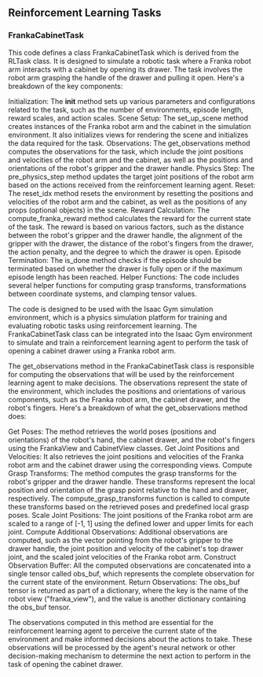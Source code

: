 ## Reinforcement Learning Tasks

### FrankaCabinetTask

This code defines a class FrankaCabinetTask which is derived from the RLTask class. It is designed to simulate a robotic task where a Franka robot arm interacts with a cabinet by opening its drawer. The task involves the robot arm grasping the handle of the drawer and pulling it open.
Here's a breakdown of the key components:

Initialization: The __init__ method sets up various parameters and configurations related to the task, such as the number of environments, episode length, reward scales, and action scales.
Scene Setup: The set_up_scene method creates instances of the Franka robot arm and the cabinet in the simulation environment. It also initializes views for rendering the scene and initializes the data required for the task.
Observations: The get_observations method computes the observations for the task, which include the joint positions and velocities of the robot arm and the cabinet, as well as the positions and orientations of the robot's gripper and the drawer handle.
Physics Step: The pre_physics_step method updates the target joint positions of the robot arm based on the actions received from the reinforcement learning agent.
Reset: The reset_idx method resets the environment by resetting the positions and velocities of the robot arm and the cabinet, as well as the positions of any props (optional objects) in the scene.
Reward Calculation: The compute_franka_reward method calculates the reward for the current state of the task. The reward is based on various factors, such as the distance between the robot's gripper and the drawer handle, the alignment of the gripper with the drawer, the distance of the robot's fingers from the drawer, the action penalty, and the degree to which the drawer is open.
Episode Termination: The is_done method checks if the episode should be terminated based on whether the drawer is fully open or if the maximum episode length has been reached.
Helper Functions: The code includes several helper functions for computing grasp transforms, transformations between coordinate systems, and clamping tensor values.

The code is designed to be used with the Isaac Gym simulation environment, which is a physics simulation platform for training and evaluating robotic tasks using reinforcement learning. The FrankaCabinetTask class can be integrated into the Isaac Gym environment to simulate and train a reinforcement learning agent to perform the task of opening a cabinet drawer using a Franka robot arm.

The get_observations method in the FrankaCabinetTask class is responsible for computing the observations that will be used by the reinforcement learning agent to make decisions. The observations represent the state of the environment, which includes the positions and orientations of various components, such as the Franka robot arm, the cabinet drawer, and the robot's fingers.
Here's a breakdown of what the get_observations method does:

Get Poses: The method retrieves the world poses (positions and orientations) of the robot's hand, the cabinet drawer, and the robot's fingers using the FrankaView and CabinetView classes.
Get Joint Positions and Velocities: It also retrieves the joint positions and velocities of the Franka robot arm and the cabinet drawer using the corresponding views.
Compute Grasp Transforms: The method computes the grasp transforms for the robot's gripper and the drawer handle. These transforms represent the local position and orientation of the grasp point relative to the hand and drawer, respectively. The compute_grasp_transforms function is called to compute these transforms based on the retrieved poses and predefined local grasp poses.
Scale Joint Positions: The joint positions of the Franka robot arm are scaled to a range of [-1, 1] using the defined lower and upper limits for each joint.
Compute Additional Observations: Additional observations are computed, such as the vector pointing from the robot's gripper to the drawer handle, the joint position and velocity of the cabinet's top drawer joint, and the scaled joint velocities of the Franka robot arm.
Construct Observation Buffer: All the computed observations are concatenated into a single tensor called obs_buf, which represents the complete observation for the current state of the environment.
Return Observations: The obs_buf tensor is returned as part of a dictionary, where the key is the name of the robot view ("franka_view"), and the value is another dictionary containing the obs_buf tensor.

The observations computed in this method are essential for the reinforcement learning agent to perceive the current state of the environment and make informed decisions about the actions to take. These observations will be processed by the agent's neural network or other decision-making mechanism to determine the next action to perform in the task of opening the cabinet drawer.